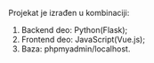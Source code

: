 Projekat je izrađen u kombinaciji:

1. Backend deo: Python(Flask);
2. Frontend deo: JavaScript(Vue.js);
3. Baza: phpmyadmin/localhost.

